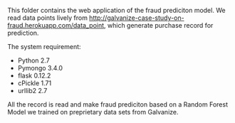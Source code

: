 This folder contains the web application of the fraud prediciton model. We read data points lively from http://galvanize-case-study-on-fraud.herokuapp.com/data_point, which generate purchase record for prediction. 

The system requirement:
+ Python 2.7
+ Pymongo 3.4.0
+ flask 0.12.2
+ cPickle 1.71
+ urllib2 2.7


All the record is read and make fraud prediciton based on a Random Forest Model we trained on preprietary data sets from Galvanize. 
